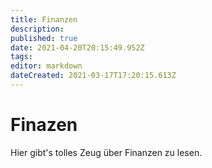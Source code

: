 ```yaml
---
title: Finanzen
description: 
published: true
date: 2021-04-20T20:15:49.952Z
tags: 
editor: markdown
dateCreated: 2021-03-17T17:20:15.613Z
---
```


# Finazen

Hier gibt's tolles Zeug über Finanzen zu lesen.